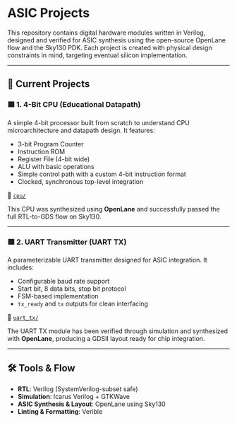 # ASIC Projects

This repository contains digital hardware modules written in Verilog, designed and verified for ASIC synthesis using the open-source OpenLane flow and the Sky130 PDK. Each project is created with physical design constraints in mind, targeting eventual silicon implementation.

---

## 🧠 Current Projects

### 🟦 1. 4-Bit CPU (Educational Datapath)
A simple 4-bit processor built from scratch to understand CPU microarchitecture and datapath design. It features:
- 3-bit Program Counter
- Instruction ROM
- Register File (4-bit wide)
- ALU with basic operations
- Simple control path with a custom 4-bit instruction format
- Clocked, synchronous top-level integration

📁 [`cpu/`](./cpu)

This CPU was synthesized using **OpenLane** and successfully passed the full RTL-to-GDS flow on Sky130.

---

### 🟩 2. UART Transmitter (UART TX)
A parameterizable UART transmitter designed for ASIC integration. It includes:
- Configurable baud rate support
- Start bit, 8 data bits, stop bit protocol
- FSM-based implementation
- `tx_ready` and `tx` outputs for clean interfacing

📁 [`uart_tx/`](./uart_tx)

The UART TX module has been verified through simulation and synthesized with **OpenLane**, producing a GDSII layout ready for chip integration.

---

## 🛠 Tools & Flow
- **RTL**: Verilog (SystemVerilog-subset safe)
- **Simulation**: Icarus Verilog + GTKWave
- **ASIC Synthesis & Layout**: OpenLane using Sky130
- **Linting & Formatting**: Verible


